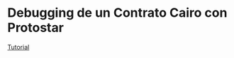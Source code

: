 # Debugging de un Contrato Cairo con Protostar

[Tutorial](https://medium.com/@dpinoness/debugging-de-un-contrato-cairo-con-protostar-37183760b7e)